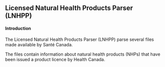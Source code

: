 ## Licensed Natural Health Products Parser (LNHPP)

#### Introduction

The Licensed Natural Health Products Parser (LNHPP) parse several files made available by Santé Canada.

The files contain information about natural health products (NHPs) that have been issued a product licence by Health Canada.